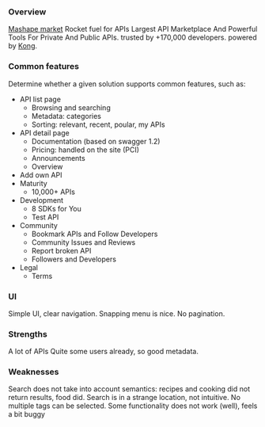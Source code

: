 ### Overview
[Mashape market](https://market.mashape.com/)
Rocket fuel for APIs
Largest API Marketplace And Powerful Tools For Private And Public APIs.
trusted by +170,000 developers. powered by [Kong](http://getkong.org/).

### Common features
Determine whether a given solution supports common features, such as:

- API list page
    - Browsing and searching
    - Metadata: categories
    - Sorting: relevant, recent, poular, my APIs
- API detail page
    - Documentation (based on swagger 1.2)
    - Pricing: handled on the site (PCI)
    - Announcements
    - Overview
- Add own API
- Maturity
    - 10,000+ APIs
- Development
    - 8 SDKs for You
    - Test API
- Community
    - Bookmark APIs and Follow Developers
    - Community Issues and Reviews
    - Report broken API
    - Followers and Developers
- Legal
    - Terms

### UI
Simple UI, clear navigation.
Snapping menu is nice.
No pagination.

### Strengths
A lot of APIs
Quite some users already, so good metadata.

### Weaknesses
Search does not take into account semantics: recipes and cooking did not return results, food did.
Search is in a strange location, not intuitive.
No multiple tags can be selected.
Some functionality does not work (well), feels a bit buggy
